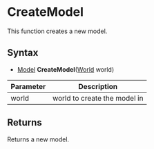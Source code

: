 # CreateModel

This function creates a new model.

## Syntax

- [Model](Model.md) **CreateModel**([World](World.md) world)

| Parameter | Description |
|---|---|
| world | world to create the model in |

## Returns

Returns a new model.
